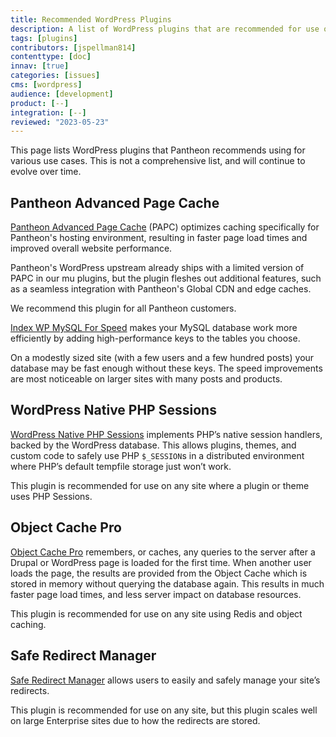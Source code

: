 ```yaml
---
title: Recommended WordPress Plugins
description: A list of WordPress plugins that are recommended for use on Pantheon.
tags: [plugins]
contributors: [jspellman814]
contenttype: [doc]
innav: [true]
categories: [issues]
cms: [wordpress]
audience: [development]
product: [--]
integration: [--]
reviewed: "2023-05-23"
---
```


This page lists WordPress plugins that Pantheon recommends using for various use cases. This is not a comprehensive list, and will continue to evolve over time.

## Pantheon Advanced Page Cache

<ReviewDate date="2023-05-23" />

[Pantheon Advanced Page Cache](https://wordpress.org/plugins/pantheon-advanced-page-cache/) (PAPC) optimizes caching specifically for Pantheon's hosting environment, resulting in faster page load times and improved overall website performance.

Pantheon's WordPress upstream already ships with a limited version of PAPC in our mu plugins, but the plugin fleshes out additional features, such as a seamless integration with Pantheon's Global CDN and edge caches.

We recommend this plugin for all Pantheon customers.

<ReviewDate date="2023-05-23" />

[Index WP MySQL For Speed](https://wordpress.org/plugins/index-wp-mysql-for-speed/) makes your MySQL database work more efficiently by adding high-performance keys to the tables you choose.

On a modestly sized site (with a few users and a few hundred posts) your database may be fast enough without these keys. The speed improvements are most noticeable on larger sites with many posts and products.

## WordPress Native PHP Sessions

<ReviewDate date="2023-05-23" />

[WordPress Native PHP Sessions](https://wordpress.org/plugins/wp-native-php-sessions/) implements PHP’s native session handlers, backed by the WordPress database. This allows plugins, themes, and custom code to safely use PHP `$_SESSION`s in a distributed environment where PHP’s default tempfile storage just won’t work.

This plugin is recommended for use on any site where a plugin or theme uses PHP Sessions.

## Object Cache Pro

<ReviewDate date="2023-05-23" />

[Object Cache Pro](https://objectcache.pro/) remembers, or caches, any queries to the server after a Drupal or WordPress page is loaded for the first time. When another user loads the page, the results are provided from the Object Cache which is stored in memory without querying the database again. This results in much faster page load times, and less server impact on database resources.

This plugin is recommended for use on any site using Redis and object caching.

## Safe Redirect Manager

<ReviewDate date="2023-05-23" />

[Safe Redirect Manager](https://wordpress.org/plugins/safe-redirect-manager/) allows users to easily and safely manage your site’s redirects.

This plugin is recommended for use on any site, but this plugin scales well on large Enterprise sites due to how the redirects are stored.

